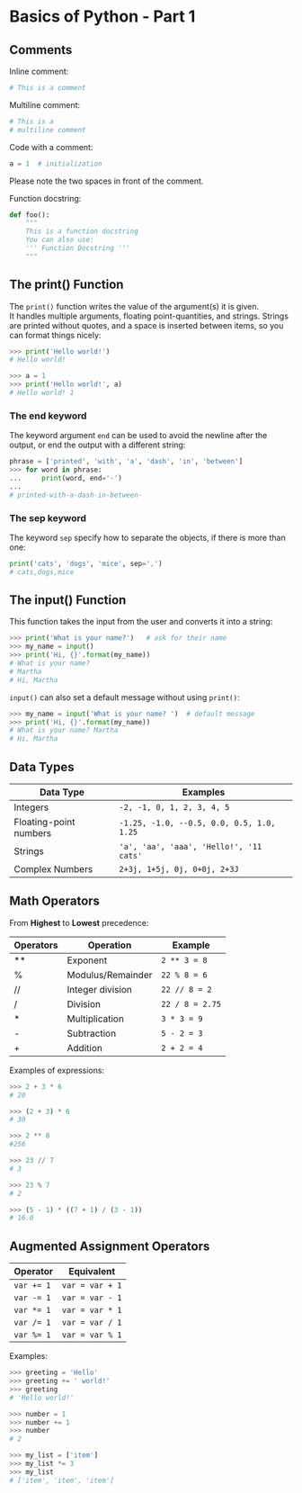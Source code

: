 # Basics of Python - Part 1

## Comments

Inline comment:

```python
# This is a comment
```

Multiline comment:

```python
# This is a
# multiline comment
```

Code with a comment:

```python
a = 1  # initialization
```

Please note the two spaces in front of the comment.

Function docstring:

```python
def foo():
    """
    This is a function docstring
    You can also use:
    ''' Function Docstring '''
    """
```

## The print() Function

The `print()` function writes the value of the argument(s) it is given.<br>It handles multiple arguments, floating point-quantities, and strings. Strings are printed without quotes, and a space is inserted between items, so you can format things nicely:

```python
>>> print('Hello world!')
# Hello world!

>>> a = 1
>>> print('Hello world!', a)
# Hello world! 1
```

### The end keyword

The keyword argument `end` can be used to avoid the newline after the output, or end the output with a different string:

```python
phrase = ['printed', 'with', 'a', 'dash', 'in', 'between']
>>> for word in phrase:
...     print(word, end='-')
...
# printed-with-a-dash-in-between-
```

### The sep keyword

The keyword `sep` specify how to separate the objects, if there is more than one:

```python
print('cats', 'dogs', 'mice', sep=',')
# cats,dogs,mice
```

## The input() Function

This function takes the input from the user and converts it into a string:

```python
>>> print('What is your name?')   # ask for their name
>>> my_name = input()
>>> print('Hi, {}'.format(my_name))
# What is your name?
# Martha
# Hi, Martha
```

`input()` can also set a default message without using `print()`:

```python
>>> my_name = input('What is your name? ')  # default message
>>> print('Hi, {}'.format(my_name))
# What is your name? Martha
# Hi, Martha
```


## Data Types

| Data Type              | Examples                                  |
|------------------------|-------------------------------------------|
| Integers               | `-2, -1, 0, 1, 2, 3, 4, 5`                |
| Floating-point numbers | `-1.25, -1.0, --0.5, 0.0, 0.5, 1.0, 1.25` |
| Strings                | `'a', 'aa', 'aaa', 'Hello!', '11 cats'`   |
| Complex Numbers        | `2+3j, 1+5j, 0j, 0+0j, 2+3J`              |


## Math Operators

From **Highest** to **Lowest** precedence:

| Operators | Operation         | Example         |
|-----------|-------------------|-----------------|
| \*\*      | Exponent          | `2 ** 3 = 8`    |
| %         | Modulus/Remainder | `22 % 8 = 6`    |
| //        | Integer division  | `22 // 8 = 2`   |
| /         | Division          | `22 / 8 = 2.75` |
| \*        | Multiplication    | `3 * 3 = 9`     |
| -         | Subtraction       | `5 - 2 = 3`     |
| +         | Addition          | `2 + 2 = 4`     |

Examples of expressions:

```python
>>> 2 + 3 * 6
# 20

>>> (2 + 3) * 6
# 30

>>> 2 ** 8
#256

>>> 23 // 7
# 3

>>> 23 % 7
# 2

>>> (5 - 1) * ((7 + 1) / (3 - 1))
# 16.0
```
## Augmented Assignment Operators

| Operator   | Equivalent      |
|------------|-----------------|
| `var += 1` | `var = var + 1` |
| `var -= 1` | `var = var - 1` |
| `var *= 1` | `var = var * 1` |
| `var /= 1` | `var = var / 1` |
| `var %= 1` | `var = var % 1` |

Examples:

```python
>>> greeting = 'Hello'
>>> greeting += ' world!'
>>> greeting
# 'Hello world!'

>>> number = 1
>>> number += 1
>>> number
# 2

>>> my_list = ['item']
>>> my_list *= 3
>>> my_list
# ['item', 'item', 'item']
```